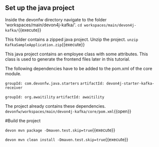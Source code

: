 ## Set up the java project

Inside the devonfw directory navigate to the folder 'workspaces/main/devon4j-kafka/'.
`cd workspaces/main/devon4j-kafka/`{{execute}}

This folder contains a zipped java project. Unzip the project.
`unzip KafkaSampleApplication.zip`{{execute}}

This java project contains an employee class with some attributes. This class is used to generate the frontend files later in this tutorial.

The following dependencies have to be added to the pom.xml of the core module.

`groupId: com.devonfw.java.starters`
`artifactId: devon4j-starter-kafka-receiver`

`groupId: org.awaitility`
`artifactId: awaitility`

The project already contains these dependencies.
`devonfw/workspaces/main/devon4j-kafka/core/pom.xml`{{open}}

#Build the project

`devon mvn package -Dmaven.test.skip=true`{{execute}}

`devon mvn clean install -Dmaven.test.skip=true`{{execute}}